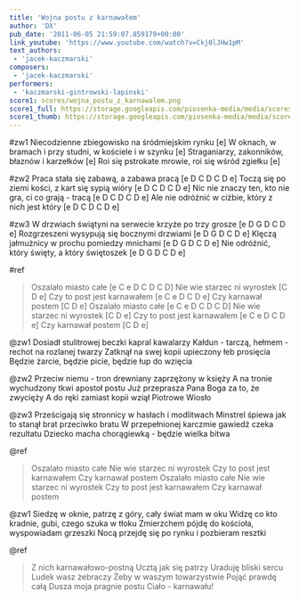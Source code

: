 ```yaml
---
title: 'Wojna postu z karnawałem'
author: 'DX'
pub_date: '2011-06-05 21:59:07.859179+00:00'
link_youtube: 'https://www.youtube.com/watch?v=Ckj0lJHw1pM'
text_authors:
 - 'jacek-kaczmarski'
composers:
 - 'jacek-kaczmarski'
performers:
 - 'kaczmarski-gintrowski-lapinski'
score1: scores/wojna_postu_z_karnawalem.png
score1_full: https://storage.googleapis.com/piosenka-media/media/scores/wojna_postu_z_karnawalem.png
score1_thumb: https://storage.googleapis.com/piosenka-media/media/scores/wojna_postu_z_karnawalem.png.180x0_q85_upscale.jpg
---
```


#zw1
Niecodzienne zbiegowisko na śródmiejskim rynku [e]
W oknach, w bramach i przy studni, w kościele i w szynku [e]
Straganiarzy, zakonników, błaznów i karzełków [e]
Roi się pstrokate mrowie, roi się wśród zgiełku [e]

#zw2
Praca stała się zabawą, a zabawa pracą [e D C D C D e]
Toczą się po ziemi kości, z kart się sypią wióry [e D C D C D e]
Nic nie znaczy ten, kto nie gra, ci co grają - tracą [e D C D C D e]
Ale nie odróżnić w ciżbie, który z nich jest który [e D C D C D e]

#zw3
W drzwiach świątyni na serwecie krzyże po trzy grosze [e D G D C D e]
Rozgrzeszeni wysypują się bocznymi drzwiami [e D G D C D e]
Klęczą jałmużnicy w prochu pomiedzy mnichami [e D G D C D e]
Nie odróżnić, który święty, a który świętoszek [e D G D C D e]

#ref
>Oszalało miasto całe [e C e D C D C D]
>Nie wie starzec ni wyrostek [C D e]
>Czy to post jest karnawałem [e C e D C D e]
>Czy karnawał postem [C D e]
>Oszalało miasto całe [e C e D C D C D]
>Nie wie starzec ni wyrostek [C D e]
>Czy to post jest karnawałem [e C e D C D e]
>Czy karnawał postem [C D e]

@zw1
Dosiadł stulitrowej beczki kapral kawalarzy
Kałdun - tarczą, hełmem - rechot na rozlanej twarzy
Zatknął na swej kopii upieczony łeb prosięcia
Będzie żarcie, będzie picie, będzie łup do wzięcia

@zw2
Przeciw niemu - tron drewniany zaprzężony w księży
A na tronie wychudzony tkwi apostoł postu
Już przeprasza Pana Boga za to, że zwycięży
A do ręki zamiast kopii wziął Piotrowe Wiosło

@zw3
Prześcigają się stronnicy w hasłach i modlitwach
Minstrel śpiewa jak to stanął brat przeciwko bratu
W przepełnionej karczmie gawiedź czeka rezultatu
Dziecko macha chorągiewką - będzie wielka bitwa

@ref
>Oszalało miasto całe
>Nie wie starzec ni wyrostek
>Czy to post jest karnawałem
>Czy karnawał postem
>Oszalało miasto całe
>Nie wie starzec ni wyrostek
>Czy to post jest karnawałem
>Czy karnawał postem

@zw1
Siedzę w oknie, patrzę z góry, cały świat mam w oku
Widzę co kto kradnie, gubi, czego szuka w tłoku
Zmierzchem pójdę do kościoła, wyspowiadam grzeszki
Nocą przejdę się po rynku i pozbieram resztki

@ref
>Z nich karnawałowo-postną
>Ucztą jak się patrzy
>Uraduję bliski sercu
>Ludek wasz żebraczy
>Żeby w waszym towarzystwie
>Pojąć prawdę całą
>Dusza moja pragnie postu
>Ciało - karnawału!